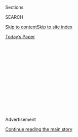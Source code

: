 <div id="app">

<div>

<div>

<div>

<div class="NYTAppHideMasthead css-1q2w90k e1suatyy0">

<div class="section css-ui9rw0 e1suatyy2">

<div class="css-eph4ug er09x8g0">

<div class="css-6n7j50">

</div>

<span class="css-1dv1kvn">Sections</span>

<div class="css-10488qs">

<span class="css-1dv1kvn">SEARCH</span>

</div>

[Skip to content](#site-content)[Skip to site
index](#site-index)

</div>

<div class="css-10698na e1huz5gh0">

</div>

</div>

<div id="masthead-bar-one" class="section hasLinks css-15hmgas e1csuq9d3">

<div class="css-uqyvli e1csuq9d0">

</div>

<div class="css-1uqjmks e1csuq9d1">

</div>

<div class="css-9e9ivx">

[](https://myaccount.nytimes3xbfgragh.onion/auth/login?response_type=cookie&client_id=vi)

</div>

<div class="css-1bvtpon e1csuq9d2">

[Today’s
Paper](https://www.nytimes3xbfgragh.onion/section/todayspaper)

</div>

</div>

</div>

</div>

<div data-aria-hidden="false">

<div id="site-content" data-role="main">

<div>

<div class="css-1aor85t" style="opacity:0.000000001;z-index:-1;visibility:hidden">

<div class="css-1hqnpie">

<div class="css-epjblv">

<span class="css-17xtcya">[DealBook](/section/business/dealbook)</span><span class="css-x15j1o">|</span><span class="css-fwqvlz">Howard
Schultz to Step Down as Starbucks Chief Next
Year</span>

</div>

<div class="css-k008qs">

<div class="css-1iwv8en">

<span class="css-18z7m18"></span>

<div>

</div>

</div>

<span class="css-1n6z4y">https://nyti.ms/2gQZSzA</span>

<div class="css-1705lsu">

<div class="css-4xjgmj">

<div class="css-4skfbu" data-role="toolbar" data-aria-label="Social Media Share buttons, Save button, and Comments Panel with current comment count" data-testid="share-tools">

  - 
  - 
  - 
  - 
    
    <div class="css-6n7j50">
    
    </div>

  - 

</div>

</div>

</div>

</div>

</div>

</div>

<div class="css-13pd83m">

</div>

<div id="top-wrapper" class="css-1sy8kpn">

<div id="top-slug" class="css-l9onyx">

Advertisement

</div>

[Continue reading the main
story](#after-top)

<div class="ad top-wrapper" style="text-align:center;height:100%;display:block;min-height:250px">

<div id="top" class="place-ad" data-position="top" data-size-key="top">

</div>

</div>

<div id="after-top">

</div>

</div>

<div id="sponsor-wrapper" class="css-1hyfx7x">

<div id="sponsor-slug" class="css-19vbshk">

Supported by

</div>

[Continue reading the main
story](#after-sponsor)

<div id="sponsor" class="ad sponsor-wrapper" style="text-align:center;height:100%;display:block">

</div>

<div id="after-sponsor">

</div>

</div>

<div class="css-v5btjw etb61u70">

<div class="css-h03alg etb61u71">

DealBook Business and Policy

</div>

</div>

<div class="css-1vkm6nb ehdk2mb0">

# Howard Schultz to Step Down as Starbucks Chief Next Year

</div>

![<span class="css-16f3y1r e13ogyst0">Howard Schultz, the visionary
leader of Starbucks, will turn the coffee chain over to a handpicked
successor next spring. There is speculation he will enter
politics.</span><span class="css-cch8ym"><span class="css-1dv1kvn">Credit</span><span class="css-cnj6d5 e1z0qqy90" itemprop="copyrightHolder"><span class="css-1ly73wi e1tej78p0">Credit...</span><span>Starbucks</span></span></span>](https://static01.graylady3jvrrxbe.onion/images/2016/12/02/business/02starbucks/02starbucks-videoSixteenByNineJumbo1600.jpg)

<div class="css-xt80pu e12qa4dv0">

<div class="css-18e8msd">

<div class="css-vp77d3 epjyd6m0">

<div class="css-1baulvz">

By [<span class="css-1baulvz last-byline" itemprop="name">Andrew Ross
Sorkin</span>](http://www.nytimes3xbfgragh.onion/by/andrew-ross-sorkin)

</div>

</div>

  - Dec. 1,
    2016

  - 
    
    <div class="css-4xjgmj">
    
    <div class="css-d8bdto" data-role="toolbar" data-aria-label="Social Media Share buttons, Save button, and Comments Panel with current comment count" data-testid="share-tools">
    
      - 
      - 
      - 
      - 
        
        <div class="css-6n7j50">
        
        </div>
    
      - 
    
    </div>
    
    </div>

</div>

</div>

<div class="section meteredContent css-1r7ky0e" name="articleBody" itemprop="articleBody">

<div class="css-1fanzo5 StoryBodyCompanionColumn">

<div class="css-53u6y8">

SEATTLE — Howard Schultz, the visionary leader of Starbucks, said on
Thursday he would step down as chief executive next year, handing over
to his personally selected successor the management of the company he
built into the world’s largest coffee business, with over 25,000 stores
in 75 countries.

Mr. Schultz, one of the most visible chief executives in the country,
has made Starbucks a vocal part of the national conversation on issues
like gun violence, gay rights, race relations, veterans rights and
student debt. The succession will take place on April 3, and he will
remain at the company as executive chairman, focusing on the company’s
involvement in social causes and on growing Starbucks Reserve, the
company’s new superpremium brand and chain of high-end stores.

Mr. Schultz, 63, will be succeeded by his close friend Kevin Johnson,
the company’s current president and a longtime Starbucks board member.

“This is a big day for me,” Mr. Schultz said in an interview. “I love
the company as much as I love my family.” But he said it was the right
time to hand the keys to Mr. Johnson, whom he described as being “better
equipped” to “run the company than I am,” ticking off a list of Mr.
Johnson’s operational talents, and saying that he wanted to “relinquish
the role and responsibility to the right person.”

</div>

</div>

<div class="css-1fanzo5 StoryBodyCompanionColumn">

<div class="css-53u6y8">

Mr. Schultz, who could be considered the Steve Jobs of coffee, grew up
poor in the Canarsie section of Brooklyn. He had a coffee epiphany while
paying a client call on a coffee bean store in Seattle in 1981, and then
went to work at the company the next year. In 1983, he visited Italy and
was impressed not only by the ubiquity of coffee bars, but also their
central role as community gathering spots — a role he refers to as “the
third place” in society.

Today, Starbucks is adding about 2,000 new stores a year worldwide. And
its legacy under Mr. Schultz’s leadership includes many pioneering
social and philanthropic programs: In 1988, the company introduced full
health benefits for full- and part-time employees and their domestic
partners; in 1991 it was the first privately owned American company to
include part-time workers in its stock-option program; and so on, with
efforts that have included the “ethical sourcing” of ingredients, a
college degree program for baristas, and cups that use recycled
materials.

“I wanted to build the company my father never got to work for,” he
said.

At an all-hands employee meeting at the company’s headquarters on
Thursday, Mr. Schultz was greeted with tears and a standing ovation.
“For me, perhaps there are other things that are part of my destiny,”
he told them.

The move is likely to ignite renewed speculation about whether Mr.
Schultz is paving the way to leave the company entirely to enter
politics. An outspoken Democrat, Mr. Schultz has spent an increasing
amount of time traveling around the country speaking publicly about the
need to fix the “dysfunction in Washington.” He has a close relationship
with President Obama and had been a supporter of Hillary Clinton.

The company’s political positions have sometimes created a backlash.
During the presidential campaign, Donald J. Trump and his supporters
waged war against Starbucks: In 2015, after the company redesigned its
holiday cups to remove Christmas imagery, Mr. Trump suggested a boycott.
This year, his supporters staged a [protest called
\#TrumpCup](https://www.washingtonpost.com/news/post-nation/wp/2016/11/21/a-starbucks-barista-refused-to-write-trump-on-a-cup-how-his-supporters-are-striking-back/?utm_term=.a361e7a20659)
in which they went to Starbucks and ordered drinks under the name Trump
to get the baristas to call the name out loud.

</div>

</div>

<div class="css-1fanzo5 StoryBodyCompanionColumn">

<div class="css-53u6y8">

Still, Mr. Schultz said he intends for Starbucks to “maintain our moral
courage.” And he defended efforts like the company’s “Race Together”
campaign to spur a conversation about race relations, saying that it
“was not a failure. I’d do it again.” He said such campaigns are
deeply embedded in the company’s brand of “challenging the status quo
about the role of a public company.” He is excited by the question,
“Since we have stores in every community in America, how can we use
our scale for good?”

</div>

</div>

<div class="css-79elbk" data-testid="photoviewer-wrapper">

<div class="css-z3e15g" data-testid="photoviewer-wrapper-hidden">

</div>

<div class="css-1a48zt4 ehw59r15" data-testid="photoviewer-children">

![<span class="css-16f3y1r e13ogyst0" data-aria-hidden="true">Howard
Schultz, the C.E.O. of Starbucks, in Milan in 2016. He said he would
step down next
year.</span><span class="css-cnj6d5 e1z0qqy90" itemprop="copyrightHolder"><span class="css-1ly73wi e1tej78p0">Credit...</span><span>Sergey
Ponomarev for The New York
Times</span></span>](https://static01.graylady3jvrrxbe.onion/images/2016/12/02/business/02DB-STARBUCKS/02DB-STARBUCKS-articleLarge.jpg?quality=75&auto=webp&disable=upscale)

</div>

</div>

<div class="css-1fanzo5 StoryBodyCompanionColumn">

<div class="css-53u6y8">

Although the change may come as a surprise to the public and to some
Starbucks employees, the company has been sending signals to Wall Street
for the last year about its intentions to carry out a succession plan,
announcing a reorganization in the summer that gave Mr. Johnson
oversight of the day-to-day operations.

Mr. Johnson, 56, spent his career in technology as a lieutenant of
Steven A. Ballmer, former chief of Microsoft, and later as chief
executive of Juniper Networks, before being recruited out of retirement
by Mr. Schultz in 2015 to become president and chief operating officer
of Starbucks.

Mr. Johnson, a soft-spoken operator known for his focus on building
Starbucks’ mobile payments systems and executing the company’s global
strategy, has been on a listening tour with employees over the last
year. Conversations with store managers who told intimate stories about
their passion and relationship with the company have been known to bring
Mr. Johnson to tears.

The succession plan is the second time Mr. Schultz has sought to step
back from overseeing the company. He became the company’s chairman in
2000 but returned as chief executive in 2008 after firing the installed
chief, James Donald, as sales faltered. Upon returning to Starbucks as
chief executive, Mr. Schultz increased the company’s market value to $84
billion from $15 billion.

In an interview on Thursday in a tasting room at Starbucks flagship
Reserve Roastery in downtown Seattle, a Willy Wonka-like
15,000-square-foot premium coffee emporium that the company hopes to
open in large cities around the world, Mr. Schultz was animated and
emotional about his decision.

</div>

</div>

<div class="css-1fanzo5 StoryBodyCompanionColumn">

<div class="css-53u6y8">

Referring to his previous effort to step back, Mr. Schultz said: “I was
not as emotionally prepared for the moment as I am now. I don’t think I
had the conviction — I was still meddling.”

“I got succession wrong the first time,” he added. Of Mr. Johnson, he
said, “I’m not going to be hovering and shadowing him.”

Still, Mr. Schultz says he intends to remain a visible and active
presence at the company — his office is connected to Mr. Johnson’s — as
he works to introduce the company’s premium coffee brand with a small
team that he described as the equivalent of a start-up.

The project calls for the opening of several large emporium stores — one
is being built in Manhattan and another in Shanghai — each year for the
next several years, as well more than 1,000 smaller premium stores and
premium “bars” in thousands of current Starbucks stores. “Building a new
brand is not unlike what Ralph Lauren did with Purple label,” Mr.
Schultz said.

Asked about speculation that he might be laying the groundwork to run
for president, Mr. Schultz said, “I’m all in on all things Starbucks and
have no plans to run for public office.” Might he change his mind in the
future? “That’s the way I feel today,” he said.

Mr. Johnson said that his decision to work at Starbucks came after he
had rethought his career, disclosing for the first time that he had a
brush with skin cancer that had led him to retire from Juniper. “It made
me think,” he said. “I only want to spend time on things on which I am
able to give something to people I love.” He called his job at Starbucks
a “gift” and acknowledged that he was somewhat nervous about his new
role.

“Can I do this?” he said he asked himself. “I’m not going to try to be
Howard. We are two different people.”

</div>

</div>

</div>

<div>

</div>

<div>

</div>

<div>

</div>

<div>

<div id="bottom-wrapper" class="css-1ede5it">

<div id="bottom-slug" class="css-l9onyx">

Advertisement

</div>

[Continue reading the main
story](#after-bottom)

<div id="bottom" class="ad bottom-wrapper" style="text-align:center;height:100%;display:block;min-height:90px">

</div>

<div id="after-bottom">

</div>

</div>

</div>

</div>

</div>

## Site Index

<div>

</div>

## Site Information Navigation

  - [© <span>2020</span> <span>The New York Times
    Company</span>](https://help.nytimes3xbfgragh.onion/hc/en-us/articles/115014792127-Copyright-notice)

<!-- end list -->

  - [NYTCo](https://www.nytco.com/)
  - [Contact
    Us](https://help.nytimes3xbfgragh.onion/hc/en-us/articles/115015385887-Contact-Us)
  - [Work with us](https://www.nytco.com/careers/)
  - [Advertise](https://nytmediakit.com/)
  - [T Brand Studio](http://www.tbrandstudio.com/)
  - [Your Ad
    Choices](https://www.nytimes3xbfgragh.onion/privacy/cookie-policy#how-do-i-manage-trackers)
  - [Privacy](https://www.nytimes3xbfgragh.onion/privacy)
  - [Terms of
    Service](https://help.nytimes3xbfgragh.onion/hc/en-us/articles/115014893428-Terms-of-service)
  - [Terms of
    Sale](https://help.nytimes3xbfgragh.onion/hc/en-us/articles/115014893968-Terms-of-sale)
  - [Site
    Map](https://spiderbites.nytimes3xbfgragh.onion)
  - [Help](https://help.nytimes3xbfgragh.onion/hc/en-us)
  - [Subscriptions](https://www.nytimes3xbfgragh.onion/subscription?campaignId=37WXW)

</div>

</div>

</div>

</div>
